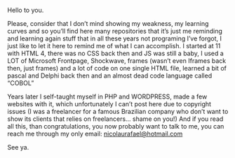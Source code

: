 Hello to you.

Please, consider that I don’t mind showing my weakness, my learning curves and so you’ll find here many repositories that it’s just me reminding and learning again stuff that in all these years not programing I’ve forgot, I just like to let it here to remind me of what I can accomplish. I started at 11 with HTML 4, there was no CSS back then and JS was still a baby, I used a LOT of Microsoft Frontpage, Shockwave, frames (wasn’t even Iframes back then, just frames) and a lot of code on one single HTML file, learned a bit of pascal and Delphi back then and an almost dead code language called “COBOL”

Years later I self-taught myself in PHP and WORDPRESS, made a few websites with it, which unfortunately I can’t post here due to copyright issues (I was a freelancer for a famous Brazilian company who don’t want to show its clients that relies on freelancers… shame on you!) And if you read all this, than congratulations, you now probably want to talk to me, you can reach me through my only email: nicolaurafael@hotmail.com

See ya.
